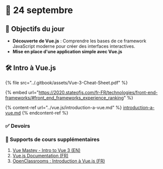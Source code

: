 # 📅 24 septembre

## 🚀 Objectifs du jour



* **Découverte de Vue.js** : Comprendre les bases de ce framework JavaScript moderne pour créer des interfaces interactives.
* **Mise en place d'une application simple avec Vue.js**

## 🛠 Intro à Vue.js&#x20;

{% file src="../.gitbook/assets/Vue-3-Cheat-Sheet.pdf" %}

{% embed url="https://2020.stateofjs.com/fr-FR/technologies/front-end-frameworks/#front_end_frameworks_experience_ranking" %}

{% content-ref url="../vue.js/introduction-a-vue.md" %}
[introduction-a-vue.md](../vue.js/introduction-a-vue.md)
{% endcontent-ref %}

### ✅ Devoirs



### 📒 Supports de cours supplémentaires

1. [Vue Mastey - Intro to Vue 3 (EN)](https://www.vuemastery.com/courses/intro-to-vue-3/intro-to-vue3)
2. [Vue.js Documentation (FR)](https://fr.vuejs.org/guide/introduction)
3. [OpenClassrooms : Introduction à Vue.js (FR)](https://openclassrooms.com/fr/courses/6390311-creez-une-application-web-avec-vue-js)
